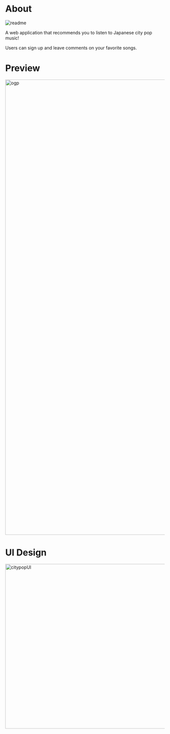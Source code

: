 # About

![readme](https://user-images.githubusercontent.com/55824449/101867136-4f9b1f80-3b2f-11eb-86a6-947c6db04bcd.jpg)

A web application that recommends you to listen to Japanese city pop music!

Users can sign up and leave comments on your favorite songs.

# Preview

<img width="1440" alt="ogp" src="https://user-images.githubusercontent.com/55824449/101867248-912bca80-3b2f-11eb-8829-0c318f34ae85.png">

# UI Design

<img width="521" alt="citypopUI" src="https://user-images.githubusercontent.com/55824449/102039988-4228a400-3d80-11eb-81d4-f73249f8c660.png">